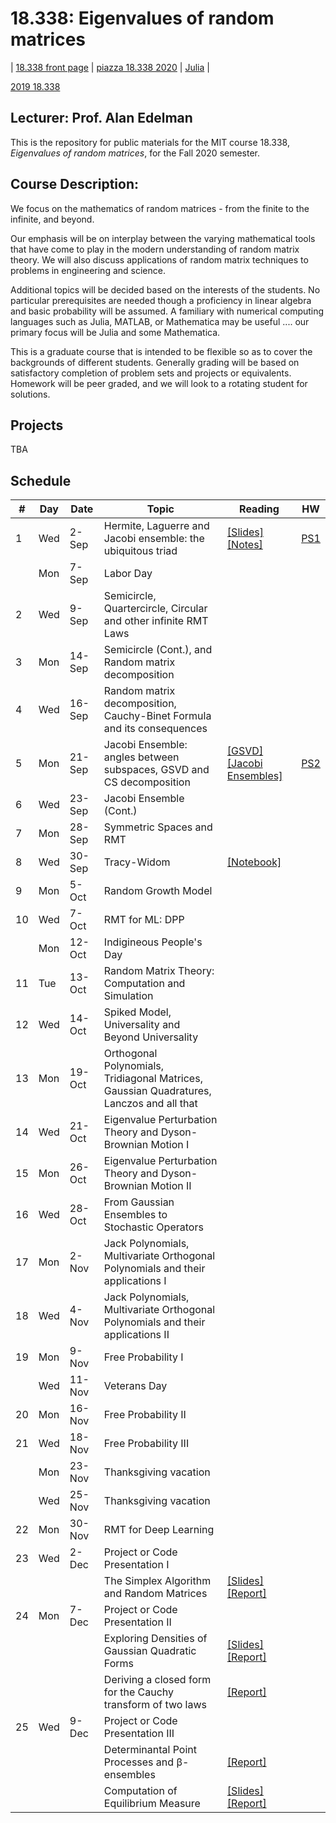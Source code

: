 # 18.338: Eigenvalues of random matrices

| [18.338 front page](http://web.mit.edu/18.338)  |
[piazza 18.338 2020](http://piazza.com/mit/fall2020/18338) |
[Julia](https://julialang.org/) |

[2019 18.338](https://github.com/mitmath/18338/tree/2019)


## Lecturer: Prof. Alan Edelman

This is the repository for public materials for the MIT course 18.338, *Eigenvalues of random matrices*, for the Fall 2020 semester.

## Course Description:

We focus on the mathematics of random matrices - from the finite to the infinite, and beyond.

Our emphasis will be on interplay between the varying mathematical tools that have come to play in the modern understanding of random matrix theory. We will also discuss applications of random matrix techniques to problems in engineering and science.

Additional topics will be decided based on the interests of the students. No particular prerequisites are needed though a proficiency in linear algebra and basic probability will be assumed. A familiary with numerical computing languages such as Julia, MATLAB, or Mathematica may be useful .... our primary focus will be Julia and some Mathematica.

This is a graduate course that is intended to be flexible so as to cover the backgrounds of different students. Generally grading will be based on satisfactory completion of problem sets and projects or equivalents.  Homework will be peer graded, and we will look to a rotating student for solutions.

## Projects
TBA

## Schedule

|#|Day| Date |  Topic | Reading| HW |
|-|-|------|------|-----|--|
| 1  | Wed | 2-Sep  | Hermite, Laguerre and Jacobi ensemble: the ubiquitous triad                              |  [[Slides]](http://math.mit.edu/~edelman/talks/2014/mit_02_24_2014.pptx)[[Notes]](http://web.mit.edu/18.338/www/2018s/handouts/lec1.pdf)       | [PS1](https://github.com/mitmath/18338/blob/master/ps1.pdf)   |
|    | Mon | 7-Sep  | Labor Day                                                                                |         |    |
| 2  | Wed | 9-Sep  | Semicircle, Quartercircle, Circular and other infinite RMT Laws                          |  |  |
| 3  | Mon | 14-Sep | Semicircle (Cont.), and Random matrix decomposition                   |  |  |
| 4  | Wed | 16-Sep | Random matrix decomposition, Cauchy-Binet Formula and its consequences                     |  |  |
| 5  | Mon | 21-Sep | Jacobi Ensemble: angles between subspaces, GSVD and CS decomposition                                                                          |[[GSVD]](http://www-math.mit.edu/~edelman/talks/2018/gsvd.pptx)[[Jacobi Ensembles]](http://www-math.mit.edu/~edelman/talks/2016/beta-jacobi-ensembles.pdf)  |  [PS2](https://github.com/mitmath/18338/blob/master/ps2.pdf)|
| 6  | Wed | 23-Sep | Jacobi Ensemble (Cont.)                   |  |  |
| 7  | Mon | 28-Sep | Symmetric Spaces and RMT                                                                 |  |  |
| 8  | Wed | 30-Sep | Tracy-Widom                                                                      | [[Notebook]](https://github.com/mitmath/18338/blob/master/notebooks/TracyWidomTwoWays.ipynb) |  |
| 9  | Mon | 5-Oct  | Random Growth Model                      |  |  |
| 10 | Wed | 7-Oct  | RMT for ML: DPP                                                                          |  |  |
|    | Mon | 12-Oct | Indigineous People's Day                                                                             |  |  |
| 11 | Tue | 13-Oct | Random Matrix Theory: Computation and Simulation                                         |  |  |
| 12 | Wed | 14-Oct | Spiked Model, Universality and Beyond Universality                                       |  |  |
| 13 | Mon | 19-Oct | Orthogonal Polynomials, Tridiagonal Matrices, Gaussian Quadratures, Lanczos and all that |  |  |
| 14 | Wed | 21-Oct | Eigenvalue Perturbation Theory and Dyson-Brownian Motion I                               |  |  |
| 15 | Mon | 26-Oct | Eigenvalue Perturbation Theory and Dyson-Brownian Motion II                              |  |  |
| 16 | Wed | 28-Oct | From Gaussian Ensembles to Stochastic Operators                                          |  |  |
| 17 | Mon | 2-Nov  | Jack Polynomials, Multivariate Orthogonal Polynomials and their applications I           |  |  |
| 18 | Wed | 4-Nov  | Jack Polynomials, Multivariate Orthogonal Polynomials and their applications II          |  |  |
| 19 | Mon | 9-Nov  | Free Probability I                                                                       |  |  |
|    | Wed | 11-Nov | Veterans Day                                                                             |  |  |
| 20 | Mon | 16-Nov | Free Probability II                                                                      |  |  |
| 21 | Wed | 18-Nov | Free Probability III                                                                     |  |  |
|    | Mon | 23-Nov | Thanksgiving vacation                                                                    |  |  |
|    | Wed | 25-Nov | Thanksgiving vacation                                                                    |  |  |
| 22 | Mon | 30-Nov | RMT for Deep Learning                                                                    |  |  |
| 23 | Wed | 2-Dec  | Project or Code Presentation I                                                           |  |  |
|    |     |        | The Simplex Algorithm and Random Matrices | [[Slides]](https://github.com/mitmath/18338/blob/master/projects/TT_slides.pdf) [[Report]](https://github.com/mitmath/18338/blob/master/projects/TT_report.pdf)  |  |
| 24 | Mon | 7-Dec  | Project or Code Presentation II                                                          |  |  |
|    |     |        | Exploring Densities of Gaussian Quadratic Forms | [[Slides]](https://github.com/mitmath/18338/blob/master/projects/ML_slides.pdf) [[Report]](https://github.com/mitmath/18338/blob/master/projects/ML_report.pdf)  |  |
|    |     |        | Deriving a closed form for the Cauchy transform of two laws | [[Report]](https://github.com/mitmath/18338/blob/master/projects/PH_report.pdf)  |  |
| 25 | Wed | 9-Dec  | Project  or Code Presentation III                                                        |  |  |
|    |     |        | Determinantal Point Processes and β-ensembles | [[Report]](https://github.com/mitmath/18338/blob/master/projects/SI_report.pdf)  |  |
|    |     |        | Computation of Equilibrium Measure | [[Slides]](https://github.com/mitmath/18338/blob/master/projects/SL_slides.pdf) [[Report]](https://github.com/mitmath/18338/blob/master/projects/SL_report.pdf)  |  |
